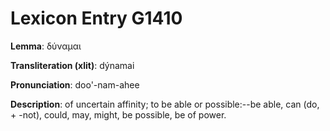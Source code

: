 # Lexicon Entry G1410

**Lemma**: δύναμαι

**Transliteration (xlit)**: dýnamai

**Pronunciation**: doo'-nam-ahee

**Description**:
of uncertain affinity; to be able or possible:--be able, can (do, + -not), could, may, might, be possible, be of power.
